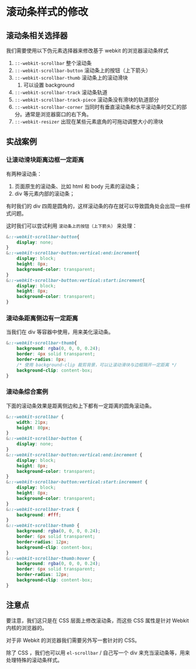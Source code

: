 # 滚动条样式的修改

## 滚动条相关选择器

我们需要使用以下伪元素选择器来修改基于 webkit 的浏览器滚动条样式

1. `::-webkit-scrollbar` 整个滚动条
2. `::-webkit-scrollbar-button` 滚动条上的按钮（上下箭头）
3. `::-webkit-scrollbar-thumb` 滚动条上的滚动滑块
   1. 可以设置 background
4. `::-webkit-scrollbar-track` 滚动条轨道
5. `::-webkit-scrollbar-track-piece` 滚动条没有滑块的轨道部分
6. `::-webkit-scrollbar-corner` 当同时有垂直滚动条和水平滚动条时交汇的部分。通常是浏览器窗口的右下角。
7. `::-webkit-resizer` 出现在某些元素底角的可拖动调整大小的滑块

## 实战案例

### 让滚动滑块距离边框一定距离

有两种滚动条：

1. 页面原生的滚动条、比如 html 和 body 元素的滚动条；
2. div 等元素内部的滚动条；

有时我们的 div 四周是圆角的，这样滚动条的存在就可以导致圆角处会出现一些样式问题。

这时我们可以尝试利用 `滚动条上的按钮（上下箭头）` 来处理：

```css
&::-webkit-scrollbar-button{
    display: none;
}
&::-webkit-scrollbar-button:vertical:end:increment{
    display: block;
    height: 8px;
    background-color: transparent;
}
&::-webkit-scrollbar-button:vertical:start:increment{
    display: block;
    height: 8px;
    background-color: transparent;
}
```

### 滚动条距离侧边有一定距离

当我们在 div 等容器中使用，用来美化滚动条。

```css
&::-webkit-scrollbar-thumb{
    background: rgba(0, 0, 0, 0.24);
    border: 4px solid transparent;
    border-radius: 8px;
    /* 使用 background-clip 裁剪背景，可以让滚动滑块与边框隔开一定距离 */
    background-clip: content-box;
}
```

### 滚动条综合案例

下面的滚动条效果是距离侧边和上下都有一定距离的圆角滚动条。

```css
&::-webkit-scrollbar {
    width: 21px;
    height: 80px;
}
&::-webkit-scrollbar-button {
    display: none;
}
&::-webkit-scrollbar-button:vertical:end:increment {
    display: block;
    height: 8px;
    background-color: transparent;
}
&::-webkit-scrollbar-button:vertical:start:increment {
    display: block;
    height: 8px;
    background-color: transparent;
}
&::-webkit-scrollbar-track {
    background: #fff;
}
&::-webkit-scrollbar-thumb {
    background: rgba(0, 0, 0, 0.24);
    border: 6px solid transparent;
    border-radius: 12px;
    background-clip: content-box;
}
&::-webkit-scrollbar-thumb:hover {
    background: rgba(0, 0, 0, 0.24);
    border: 6px solid transparent;
    border-radius: 12px;
    background-clip: content-box;
}
```

## 注意点

要注意，我们这只是在 CSS 层面上修改滚动条，而这些 CSS 属性是针对 Webkit 内核的浏览器的。

对于非 Webkit 的浏览器我们需要另外写一套针对的 CSS。

除了 CSS ，我们也可以用 `el-scrollbar` / 自己写一个 div 来充当滚动条等，用来处理特殊的滚动条样式。